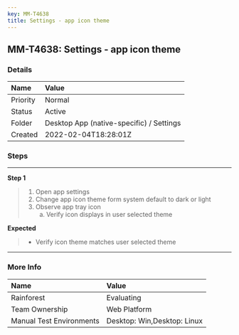```yaml
---
key: MM-T4638
title: Settings - app icon theme
---
```


## MM-T4638: Settings - app icon theme

### Details

| Name     | Value                                    |
| :------- | :--------------------------------------- |
| Priority | Normal                                   |
| Status   | Active                                   |
| Folder   | Desktop App (native-specific) / Settings |
| Created  | 2022-02-04T18:28:01Z                     |

### Steps

<hr/>

**Step 1**

> <article><ol><li>Open app settings</li><li>Change app icon theme form system default to dark or light</li><li>Observe app tray icon<ol style="list-style-type:lower-alpha"><li>Verify icon displays in user selected theme</li></ol></li></ol></article>

**Expected**

> <article><ul><li>Verify icon theme matches user selected theme</li></ul></article>

<hr/>

### More Info

| Name                     | Value                       |
| :----------------------- | :-------------------------- |
| Rainforest               | Evaluating                  |
| Team Ownership           | Web Platform                |
| Manual Test Environments | Desktop: Win,Desktop: Linux |
